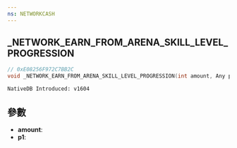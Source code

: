 ```yaml
---
ns: NETWORKCASH
---
```

## _NETWORK_EARN_FROM_ARENA_SKILL_LEVEL_PROGRESSION

```c
// 0xE08256F972C7BB2C
void _NETWORK_EARN_FROM_ARENA_SKILL_LEVEL_PROGRESSION(int amount, Any p1);
```

```
NativeDB Introduced: v1604
```

## 參數
* **amount**:
* **p1**:
